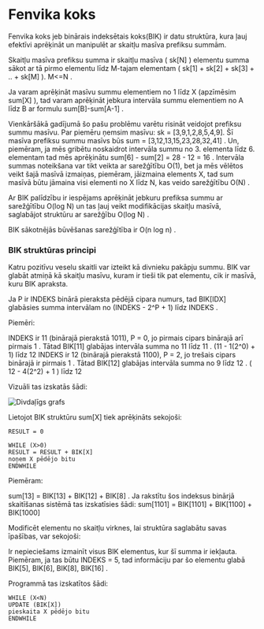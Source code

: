 # Fenvika koks

Fenvika koks jeb binārais indeksētais koks(BIK) ir datu struktūra, kura ļauj efektīvi aprēķināt un manipulēt ar skaitļu masīva prefiksu summām. 

Skaitļu masīva prefiksu summa ir skaitļu masīva ( sk[N] ) elementu summa sākot ar tā pirmo elementu līdz M-tajam elementam ( sk[1] + sk[2] + sk[3] + .. + sk[M] ). M<=N .  

Ja varam aprēķināt masīvu summu elementiem no 1 līdz X (apzīmēsim sum[X] ), tad varam aprēķināt jebkura intervāla summu elementiem no A līdz B ar formulu sum[B]-sum[A-1] .

Vienkāršākā gadījumā šo pašu problēmu varētu risināt veidojot prefiksu summu masīvu. Par piemēru ņemsim masīvu: sk = [3,9,1,2,8,5,4,9]. Šī masīva prefiksu summu masīvs būs sum = [3,12,13,15,23,28,32,41] . Un, piemēram, ja mēs gribētu noskaidrot intervāla summu no 3. elementa līdz 6. elementam tad mēs aprēķinātu sum[6] - sum[2] = 28 - 12 = 16 . Intervāla summas noteikšana var tikt veikta ar sarežģītību O(1), bet ja mēs vēlētos veikt šajā masīvā izmaiņas, piemēram, jāizmaina elements X, tad sum masīvā būtu jāmaina visi elementi no X līdz N, kas veido sarežģītību O(N) .


Ar BIK palīdzību ir iespējams aprēķināt jebkuru prefiksa summu ar sarežģītību O(log N) un tas ļauj veikt modifikācijas skaitļu masīvā, saglabājot struktūru ar sarežģību O(log N) . 

BIK sākotnējās būvēšanas sarežģītība ir O(n log n) . 

<h3>BIK struktūras principi</h3>

Katru pozitīvu veselu skaitli var izteikt kā divnieku pakāpju summu. BIK var glabāt atmiņā kā skaitļu masīvu, kuram ir tieši tik pat elementu, cik ir masīvā, kuru BIK apraksta. 

Ja P ir INDEKS binārā pieraksta pēdējā cipara numurs, tad BIK[IDX] glabāsies summa intervālam no (INDEKS - 2^P + 1) līdz INDEKS . 

Piemēri:

INDEKS ir 11 (binārajā pierakstā 1011), P = 0, jo pirmais cipars binārajā arī pirmais 1 . Tātad BIK[11] glabājas intervāla summa no 11 līdz 11 . (11 - 1(2^0) + 1) līdz 12
INDEKS ir 12 (binārajā pierakstā 1100), P = 2, jo trešais cipars binārajā ir pirmais 1 . Tātad BIK[12] glabājas intervāla summa no 9 līdz 12 . ( 12 - 4(2^2) + 1 ) līdz 12
 

Vizuāli tas izskatās šādi: 


<img alt="Divdaļīgs grafs" src="/media/theory/BIK.gif" />


Lietojot BIK struktūru sum[X] tiek aprēķināts sekojoši:

```
RESULT = 0

WHILE (X>0)
RESULT = RESULT + BIK[X]
noņem X pēdējo bitu
ENDWHILE
```

Piemēram:

sum[13]   = BIK[13]   +  BIK[12]   + BIK[8] .
Ja rakstītu šos indeksus binārjā skaitīšanas sistēmā tas izskatīsies šādi:
sum[1101] = BIK[1101] +  BIK[1100] + BIK[1000]


Modificēt elementu no skaitļu virknes, lai struktūra saglabātu savas īpašības, var sekojoši:

Ir nepieciešams izmainīt visus BIK elementus, kur šī summa ir iekļauta. Piemēram, ja tas būtu INDEKS = 5, tad informāciju par šo elementu glabā BIK[5], BIK[6], BIK[8], BIK[16] . 

Programmā tas izskatītos šādi:

```
WHILE (X<N)
UPDATE (BIK[X])
pieskaita X pēdējo bitu
ENDWHILE
```